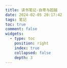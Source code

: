 ```yaml
---
title: 读书笔记-自卑与超越
date: 2024-02-05 20:17:42
tags: 笔记
toc: true
comment: false
widgets:
  - type: toc
    position: right
    index: true
    collapsed: false
    depth: 3
---
```


<!-- more -->

